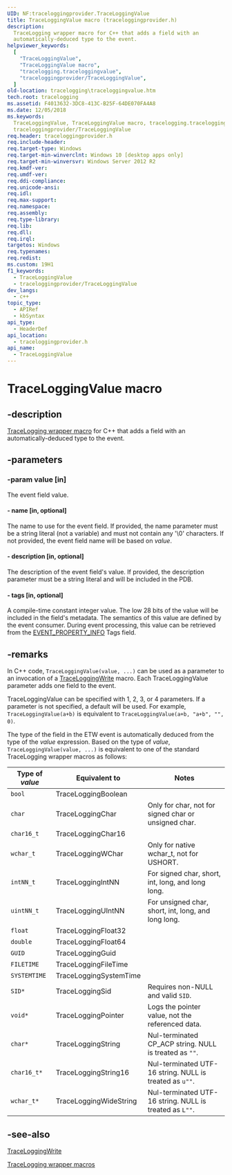```yaml
---
UID: NF:traceloggingprovider.TraceLoggingValue
title: TraceLoggingValue macro (traceloggingprovider.h)
description:
  TraceLogging wrapper macro for C++ that adds a field with an
  automatically-deduced type to the event.
helpviewer_keywords:
  [
    "TraceLoggingValue",
    "TraceLoggingValue macro",
    "tracelogging.traceloggingvalue",
    "traceloggingprovider/TraceLoggingValue",
  ]
old-location: tracelogging\traceloggingvalue.htm
tech.root: tracelogging
ms.assetid: F4013632-3DC8-413C-B25F-64DE070FA4A8
ms.date: 12/05/2018
ms.keywords:
  TraceLoggingValue, TraceLoggingValue macro, tracelogging.traceloggingvalue,
  traceloggingprovider/TraceLoggingValue
req.header: traceloggingprovider.h
req.include-header:
req.target-type: Windows
req.target-min-winverclnt: Windows 10 [desktop apps only]
req.target-min-winversvr: Windows Server 2012 R2
req.kmdf-ver:
req.umdf-ver:
req.ddi-compliance:
req.unicode-ansi:
req.idl:
req.max-support:
req.namespace:
req.assembly:
req.type-library:
req.lib:
req.dll:
req.irql:
targetos: Windows
req.typenames:
req.redist:
ms.custom: 19H1
f1_keywords:
  - TraceLoggingValue
  - traceloggingprovider/TraceLoggingValue
dev_langs:
  - c++
topic_type:
  - APIRef
  - kbSyntax
api_type:
  - HeaderDef
api_location:
  - traceloggingprovider.h
api_name:
  - TraceLoggingValue
---
```


# TraceLoggingValue macro

## -description

[TraceLogging wrapper macro](/windows/desktop/tracelogging/tracelogging-wrapper-macros)
for C++ that adds a field with an automatically-deduced type to the event.

## -parameters

### -param value [in]

The event field value.

#### - name [in, optional]

The name to use for the event field. If provided, the name parameter must be a
string literal (not a variable) and must not contain any '\0' characters. If not
provided, the event field name will be based on _value_.

#### - description [in, optional]

The description of the event field's value. If provided, the description
parameter must be a string literal and will be included in the PDB.

#### - tags [in, optional]

A compile-time constant integer value. The low 28 bits of the value will be
included in the field's metadata. The semantics of this value are defined by the
event consumer. During event processing, this value can be retrieved from the
[EVENT_PROPERTY_INFO](../tdh/ns-tdh-event_property_info.md) Tags field.

## -remarks

In C++ code, `TraceLoggingValue(value, ...)` can be used as a parameter to an
invocation of a
[TraceLoggingWrite](./nf-traceloggingprovider-traceloggingwrite.md) macro. Each
TraceLoggingValue parameter adds one field to the event.

TraceLoggingValue can be specified with 1, 2, 3, or 4 parameters. If a parameter
is not specified, a default will be used. For example, `TraceLoggingValue(a+b)`
is equivalent to `TraceLoggingValue(a+b, "a+b", "", 0)`.

The type of the field in the ETW event is automatically deduced from the type of
the _value_ expression. Based on the type of _value_,
`TraceLoggingValue(value, ...)` is equivalent to one of the standard
TraceLogging wrapper macros as follows:

| Type of _value_ | Equivalent to          | Notes                                                   |
| --------------- | ---------------------- | ------------------------------------------------------- |
| `bool`          | TraceLoggingBoolean    |
| `char`          | TraceLoggingChar       | Only for char, not for signed char or unsigned char.    |
| `char16_t`      | TraceLoggingChar16     |
| `wchar_t`       | TraceLoggingWChar      | Only for native wchar_t, not for USHORT.                |
| `intNN_t`       | TraceLoggingIntNN      | For signed char, short, int, long, and long long.       |
| `uintNN_t`      | TraceLoggingUIntNN     | For unsigned char, short, int, long, and long long.     |
| `float`         | TraceLoggingFloat32    |
| `double`        | TraceLoggingFloat64    |
| `GUID`          | TraceLoggingGuid       |
| `FILETIME`      | TraceLoggingFileTime   |
| `SYSTEMTIME`    | TraceLoggingSystemTime |
| `SID*`          | TraceLoggingSid        | Requires non-NULL and valid `SID`.                      |
| `void*`         | TraceLoggingPointer    | Logs the pointer value, not the referenced data.        |
| `char*`         | TraceLoggingString     | Nul-terminated CP_ACP string. NULL is treated as `""`.  |
| `char16_t*`     | TraceLoggingString16   | Nul-terminated UTF-16 string. NULL is treated as `u""`. |
| `wchar_t*`      | TraceLoggingWideString | Nul-terminated UTF-16 string. NULL is treated as `L""`. |

## -see-also

[TraceLoggingWrite](./nf-traceloggingprovider-traceloggingwrite.md)

[TraceLogging wrapper macros](/windows/desktop/tracelogging/tracelogging-wrapper-macros)

